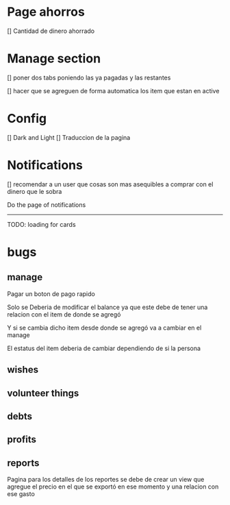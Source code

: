 # Page ahorros

[] Cantidad de dinero ahorrado

# Manage section

[] poner dos tabs poniendo las ya pagadas y las restantes

[] hacer que se agreguen de forma automatica los item que estan en active

# Config

[] Dark and Light
[] Traduccion de la pagina

# Notifications

[] recomendar a un user que cosas son mas asequibles a comprar con el dinero que le sobra

Do the page of notifications

---

TODO: loading for cards

# bugs

## manage

Pagar un boton de pago rapido 

Solo se Deberia de modificar el balance ya que este debe de tener una relacion con el item de donde se agregó 

Y si se cambia dicho item desde donde se agregó va a cambiar en el manage 

El estatus del item deberia de cambiar dependiendo de si la persona 

## wishes

## volunteer things

## debts

## profits

## reports
Pagina para los detalles de los reportes
se debe de crear un view que agregue el precio en el que se exportó en ese momento y una relacion con ese gasto
